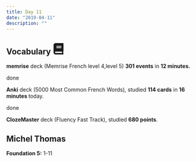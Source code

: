 ```yaml
---
title: Day 11
date: "2019-04-11"
description: ""
---
```


<h2>Vocabulary <svg height="30" width="30" aria-hidden="true" focusable="false" data-prefix="fas" data-icon="book" class="svg-inline--fa fa-book fa-w-14" role="img" xmlns="http://www.w3.org/2000/svg" viewBox="0 0 448 512"><path fill="currentColor" d="M448 360V24c0-13.3-10.7-24-24-24H96C43 0 0 43 0 96v320c0 53 43 96 96 96h328c13.3 0 24-10.7 24-24v-16c0-7.5-3.5-14.3-8.9-18.7-4.2-15.4-4.2-59.3 0-74.7 5.4-4.3 8.9-11.1 8.9-18.6zM128 134c0-3.3 2.7-6 6-6h212c3.3 0 6 2.7 6 6v20c0 3.3-2.7 6-6 6H134c-3.3 0-6-2.7-6-6v-20zm0 64c0-3.3 2.7-6 6-6h212c3.3 0 6 2.7 6 6v20c0 3.3-2.7 6-6 6H134c-3.3 0-6-2.7-6-6v-20zm253.4 250H96c-17.7 0-32-14.3-32-32 0-17.6 14.4-32 32-32h285.4c-1.9 17.1-1.9 46.9 0 64z"></path></svg></h2>
<p><strong>memrise</strong> deck (Memrise French level 4,level 5) <strong>301 events</strong> in <strong>12 minutes.</strong></p>
done
<p><strong>Anki</strong> deck (5000 Most Common French Words), studied <strong>114 cards</strong> in <strong>16 minutes </strong>today.</p>
done
<p><strong>ClozeMaster</strong> deck (Fluency Fast Track), studied <strong>680 points</strong>.</p>

<h2>Michel Thomas</h2>
<strong>Foundation 5:</strong> 1-11
